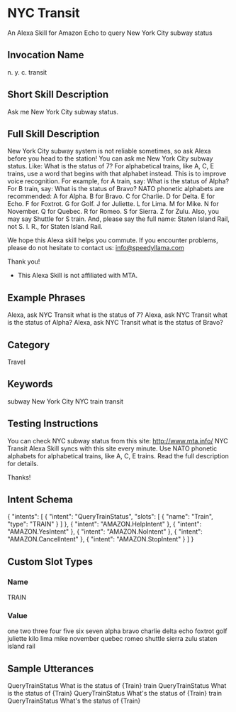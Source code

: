 NYC Transit
==========

An Alexa Skill for Amazon Echo to query New York City subway status

Invocation Name
---------------
n. y. c. transit

Short Skill Description
-----------------------
Ask me New York City subway status.

Full Skill Description
----------------------
New York City subway system is not reliable sometimes, so ask Alexa before you head to the station!
You can ask me New York City subway status. Like:
What is the status of 7?
For alphabetical trains, like A, C, E trains, use a word that begins with that alphabet instead.
This is to improve voice recognition.
For example, for A train, say:
What is the status of Alpha? 
For B train, say:
What is the status of Bravo? 
NATO phonetic alphabets are recommended:
A for Alpha.
B for Bravo.
C for Charlie.
D for Delta.
E for Echo.
F for Foxtrot.
G for Golf.
J for Juliette.
L for Lima.
M for Mike.
N for November.
Q for Quebec.
R for Romeo.
S for Sierra.
Z for Zulu.
Also, you may say Shuttle for S train. 
And, please say the full name: Staten Island Rail, not S. I. R., for Staten Island Rail.

We hope this Alexa skill helps you commute. If you encounter problems, please do not hesitate to contact us:
info@speedyllama.com

Thank you!

* This Alexa Skill is not affiliated with MTA.

Example Phrases
---------------
Alexa, ask NYC Transit what is the status of 7?
Alexa, ask NYC Transit what is the status of Alpha?
Alexa, ask NYC Transit what is the status of Bravo?

Category
--------
Travel

Keywords
--------
subway New York City NYC train transit

Testing Instructions
-------------------
You can check NYC subway status from this site: http://www.mta.info/
NYC Transit Alexa Skill syncs with this site every minute.
Use NATO phonetic alphabets for alphabetical trains, like A, C, E trains. Read the full description for details.

Thanks!

Intent Schema
------------
{
  "intents": [
    {
      "intent": "QueryTrainStatus",
      "slots": [
        {
          "name": "Train",
          "type": "TRAIN"
        }
      ]
    },
    {
      "intent": "AMAZON.HelpIntent"
    },
    {
      "intent": "AMAZON.YesIntent"
    },
    {
      "intent": "AMAZON.NoIntent"
    },
    {
      "intent": "AMAZON.CancelIntent"
    },
    {
      "intent": "AMAZON.StopIntent"
    }
  ]
}

Custom Slot Types
----------------
### Name
TRAIN

### Value
one
two
three
four
five
six
seven
alpha
bravo
charlie
delta
echo
foxtrot
golf
juliette
kilo
lima
mike
november
quebec
romeo
shuttle
sierra
zulu
staten island rail

Sample Utterances
-----------------
QueryTrainStatus What is the status of {Train} train
QueryTrainStatus What is the status of {Train}
QueryTrainStatus What's the status of {Train} train
QueryTrainStatus What's the status of {Train}
